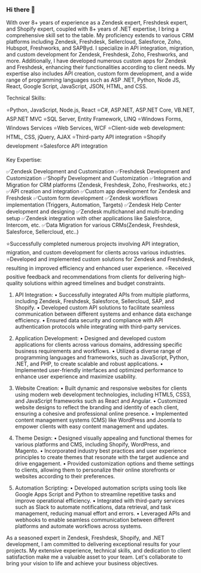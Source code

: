 ### Hi there 👋

With over 8+ years of experience as a Zendesk expert, Freshdesk expert, and Shopify expert, coupled with 8+ years of .NET expertise, I bring a comprehensive skill set to the table. My proficiency extends to various CRM platforms including Zendesk, Freshdesk, Sellercloud, Salesforce, Zoho, Hubspot, Freshworks, and SAPByd. I specialize in API integration, migration, and custom development for Zendesk, Freshdesk, Zoho, Freshworks, and more. Additionally, I have developed numerous custom apps for Zendesk and Freshdesk, enhancing their functionalities according to client needs. My expertise also includes API creation, custom form development, and a wide range of programming languages such as ASP .NET, Python, Node JS, React, Google Script, JavaScript, JSON, HTML, and CSS.

Technical Skills:

⭐Python, JavaScript, Node.js, React
⭐C#, ASP.NET, ASP.NET Core, VB.NET, ASP.NET MVC
⭐SQL Server, Entity Framework, LINQ
⭐Windows Forms, Windows Services
⭐Web Services, WCF
⭐Client-side web development: HTML, CSS, jQuery, AJAX
⭐Third-party API integration
⭐Shopify development
⭐Salesforce API integration

Key Expertise:

✅Zendesk Development and Customization
✅Freshdesk Development and Customization
✅Shopify Development and Customization
✅Integration and Migration for CRM platforms (Zendesk, Freshdesk, Zoho, Freshworks, etc.)
✅API creation and integration
✅Custom app development for Zendesk and Freshdesk
✅Custom form development
✅Zendesk workflows implementation (Triggers, Automation, Targets)
✅Zendesk Help Center development and designing
✅Zendesk multichannel and multi-branding setup
✅Zendesk integration with other applications like Salesforce, Intercom, etc.
✅Data Migration for various CRMs(Zendesk, Freshdesk, Salesforce, Sellercloud, etc..)

⭐Successfully completed numerous projects involving API integration, migration, and custom development for clients across various industries.
⭐Developed and implemented custom solutions for Zendesk and Freshdesk, resulting in improved efficiency and enhanced user experience.
⭐Received positive feedback and recommendations from clients for delivering high-quality solutions within agreed timelines and budget constraints.

1. API Integration:
• Successfully integrated APIs from multiple platforms, including Zendesk, Freshdesk, Salesforce, Sellercloud, SAP, and Shopify.
• Developed custom API solutions to facilitate seamless communication between different systems and enhance data exchange efficiency.
• Ensured data security and compliance with API authentication protocols while integrating with third-party services.

2. Application Development:
• Designed and developed custom applications for clients across various domains, addressing specific business requirements and workflows.
• Utilized a diverse range of programming languages and frameworks, such as JavaScript, Python, .NET, and PHP, to create scalable and robust applications.
• Implemented user-friendly interfaces and optimized performance to enhance user experience and maximize usability.

3. Website Creation:
• Built dynamic and responsive websites for clients using modern web development technologies, including HTML5, CSS3, and JavaScript frameworks such as React and Angular.
• Customized website designs to reflect the branding and identity of each client, ensuring a cohesive and professional online presence.
• Implemented content management systems (CMS) like WordPress and Joomla to empower clients with easy content management and updates.

4. Theme Design:
• Designed visually appealing and functional themes for various platforms and CMS, including Shopify, WordPress, and Magento.
• Incorporated industry best practices and user experience principles to create themes that resonate with the target audience and drive engagement.
• Provided customization options and theme settings to clients, allowing them to personalize their online storefronts or websites according to their preferences.

5. Automation Scripting:
• Developed automation scripts using tools like Google Apps Script and Python to streamline repetitive tasks and improve operational efficiency.
• Integrated with third-party services such as Slack to automate notifications, data retrieval, and task management, reducing manual effort and errors.
• Leveraged APIs and webhooks to enable seamless communication between different platforms and automate workflows across systems.

As a seasoned expert in Zendesk, Freshdesk, Shopify, and .NET development, I am committed to delivering exceptional results for your projects. My extensive experience, technical skills, and dedication to client satisfaction make me a valuable asset to your team. Let's collaborate to bring your vision to life and achieve your business objectives.
